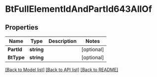 # BtFullElementIdAndPartId643AllOf

## Properties

Name | Type | Description | Notes
------------ | ------------- | ------------- | -------------
**PartId** | **string** |  | [optional] 
**BtType** | **string** |  | [optional] 

[[Back to Model list]](../README.md#documentation-for-models) [[Back to API list]](../README.md#documentation-for-api-endpoints) [[Back to README]](../README.md)


